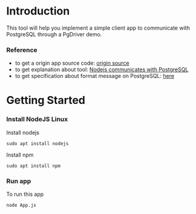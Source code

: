 # Introduction
This tool will help you implement a simple client app to communicate with PostgreSQL through a PgDriver demo.  
### Reference
- to get a origin app source code: [origin source](https://github.com/Asaye/PgDriverDemo)
- to get explanation about tool:  [Nodejs communicates with PostgreSQL](https://medium.com/@asayechemeda/communicating-with-postgresql-database-using-tcp-sockets-dcb4c2cd49c5)
- to get specification about format message on PostgreSQL: [here](https://www.postgresql.org/docs/10/protocol-message-formats.html)

# Getting Started
### Install NodeJS Linux
Install nodejs
```
sudo apt install nodejs
```

Install npm
```
sudo apt install npm
```
### Run app
To run this app
```
node App.js
```
